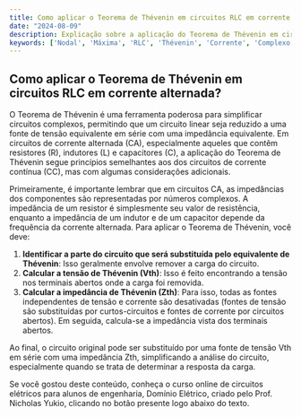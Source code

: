 ```yaml
---
title: Como aplicar o Teorema de Thévenin em circuitos RLC em corrente alternada?
date: "2024-08-09"
description: Explicação sobre a aplicação do Teorema de Thévenin em circuitos RLC em corrente alternada.
keywords: ['Nodal', 'Máxima', 'RLC', 'Thévenin', 'Corrente', 'Complexo', 'Básico']
---
```


## Como aplicar o Teorema de Thévenin em circuitos RLC em corrente alternada?

O Teorema de Thévenin é uma ferramenta poderosa para simplificar circuitos complexos, permitindo que um circuito linear seja reduzido a uma fonte de tensão equivalente em série com uma impedância equivalente. Em circuitos de corrente alternada (CA), especialmente aqueles que contêm resistores (R), indutores (L) e capacitores (C), a aplicação do Teorema de Thévenin segue princípios semelhantes aos dos circuitos de corrente contínua (CC), mas com algumas considerações adicionais.

Primeiramente, é importante lembrar que em circuitos CA, as impedâncias dos componentes são representadas por números complexos. A impedância de um resistor é simplesmente seu valor de resistência, enquanto a impedância de um indutor e de um capacitor depende da frequência da corrente alternada. Para aplicar o Teorema de Thévenin, você deve:

1. **Identificar a parte do circuito que será substituída pelo equivalente de Thévenin**: Isso geralmente envolve remover a carga do circuito.
2. **Calcular a tensão de Thévenin (Vth)**: Isso é feito encontrando a tensão nos terminais abertos onde a carga foi removida.
3. **Calcular a impedância de Thévenin (Zth)**: Para isso, todas as fontes independentes de tensão e corrente são desativadas (fontes de tensão são substituídas por curtos-circuitos e fontes de corrente por circuitos abertos). Em seguida, calcula-se a impedância vista dos terminais abertos.

Ao final, o circuito original pode ser substituído por uma fonte de tensão Vth em série com uma impedância Zth, simplificando a análise do circuito, especialmente quando se trata de determinar a resposta da carga.

Se você gostou deste conteúdo, conheça o curso online de circuitos elétricos para alunos de engenharia, Domínio Elétrico, criado pelo Prof. Nicholas Yukio, clicando no botão presente logo abaixo do texto.